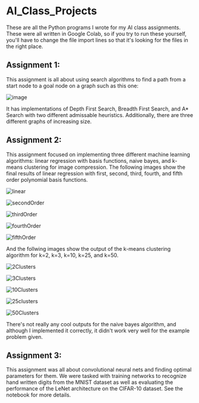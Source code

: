 # AI_Class_Projects
These are all the Python programs I wrote for my AI class assignments. These were all written in Google Colab, so if you try to run these yourself, you'll have to change the file import lines so that it's looking for the files in the right place.

## Assignment 1:
This assignment is all about using search algorithms to find a path from a start node to a goal node on a graph such as this one:

![image](https://github.com/elijahparker000/AI_Class_Projects/assets/60053369/22a1e36d-ab84-4c99-a77f-ce8ac74744ca)

It has implementations of Depth First Search, Breadth First Search, and A* Search with two different admissable heuristics. Additionally, there are three different graphs of increasing size.


## Assignment 2:
This assignment focused on implementing three different machine learning algorithms: linear regression with basis functions, naive bayes, and k-means clustering for image compression. 
The following images show the final results of linear regression with first, second, third, fourth, and fifth order polynomial basis functions. 

![linear](https://github.com/elijahparker000/AI_Class_Projects/assets/60053369/c2814a5a-e581-47e9-b903-9245c056d1f4)

![secondOrder](https://github.com/elijahparker000/AI_Class_Projects/assets/60053369/d253d792-6ac7-488d-80cd-c5f216881fbe)

![thirdOrder](https://github.com/elijahparker000/AI_Class_Projects/assets/60053369/b822ad25-4a83-4f85-8a11-51b58c2419a2)

![fourthOrder](https://github.com/elijahparker000/AI_Class_Projects/assets/60053369/cc6cc646-0557-496e-8c85-6fe6d9e49354)

![fifthOrder](https://github.com/elijahparker000/AI_Class_Projects/assets/60053369/7a8c4326-bb84-4fc2-92a6-694405c4e4ad)


And the follwing images show the output of the k-means clustering algorithm for k=2, k=3, k=10, k=25, and k=50.

![2Clusters](https://github.com/elijahparker000/AI_Class_Projects/assets/60053369/ca3d4d8f-8ff3-4a55-b72c-6eeb0bc31a58)

![3Clusters](https://github.com/elijahparker000/AI_Class_Projects/assets/60053369/3a70ea04-5691-44bf-bf3f-f1cd3f60cc3f)

![10Clusters](https://github.com/elijahparker000/AI_Class_Projects/assets/60053369/0eeb629e-5b9a-4c03-a9a7-f872a0902105)

![25clusters](https://github.com/elijahparker000/AI_Class_Projects/assets/60053369/3608feda-cd9c-40d6-b012-09b2cca0b3bb)

![50Clusters](https://github.com/elijahparker000/AI_Class_Projects/assets/60053369/aaf7af01-26a9-4349-9042-baf88229d90d)

There's not really any cool outputs for the naive bayes algorithm, and although I implemented it correctly, it didn't work very well for the example problem given.


## Assignment 3:
This assignment was all about convolutional neural nets and finding optimal parameters for them. We were tasked with training networks to recognize hand written digits from the MNIST dataset as well as evaluating the performance of the LeNet architecture on the CIFAR-10 dataset. See the notebook for more details.








